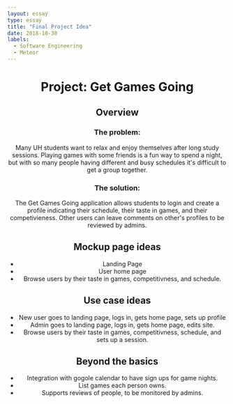 ```yaml
---
layout: essay
type: essay
title: "Final Project Idea"
date: 2018-10-30
labels:
  - Software Engineering
  - Meteor
---
```


<header> 
  <h1> Project: Get Games Going</h1>
  
  <h2>Overview</h2>
  <h3>The problem:</h3>
  <p>Many UH students want to relax and enjoy themselves after long study sessions. Playing games with some friends is a fun way to spend a night, but with so many people having different and busy schedules it's difficult to get a group together.</p>
  <h3>The solution:</h3>
  <p>The Get Games Going application allows students to login and create a profile indicating their schedule, their taste in games, and their competivieness. Other users can leave comments on other's profiles to be reviewed by admins. </p>
  
  <h2>Mockup page ideas</h2>
  <p>
  <ul>
  <li>Landing Page</li>
  <li>User home page</li>
  <li>Browse users by their taste in games, competitivness, and schedule. </li>
  </ul>  
  </p>
  
  <h2>Use case ideas</h2>
  <p>
    <ul>
      <li>New user goes to landing page, logs in, gets home page, sets up profile</li>
      <li>Admin goes to landing page, logs in, gets home page, edits site.</li>
      <li>Browse users by their taste in games, competitivness, schedule, and sets up a session. </li>
    </ul> 
  </p>
  
  <h2>Beyond the basics</h2>
  <p>
    <ul>
      <li>Integration with gogole calendar to have sign ups for game nights.</li>
      <li>List games each person owns.</li>
      <li>Supports reviews of people, to be monitored by admins. </li>
</ul>  
  </p>
</header
